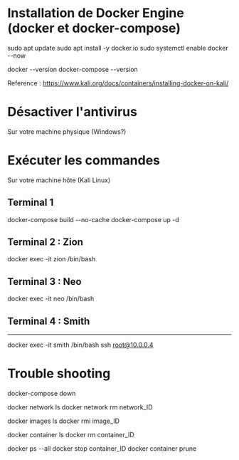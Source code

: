 # Installation de Docker Engine (docker et docker-compose)
sudo apt update
sudo apt install -y docker.io
sudo systemctl enable docker --now

docker --version
docker-compose --version

Reference : https://www.kali.org/docs/containers/installing-docker-on-kali/ 


# Désactiver l'antivirus
Sur votre machine physique (Windows?)

# Exécuter les commandes
Sur votre machine hôte (Kali Linux)


## Terminal 1 
docker-compose build --no-cache
docker-compose up -d


## Terminal 2 : Zion
docker exec -it zion /bin/bash

## Terminal 3 : Neo
docker exec -it neo /bin/bash

## Terminal 4 : Smith
---------------------
docker exec -it smith /bin/bash
ssh root@10.0.0.4



# Trouble shooting
docker-compose down

docker network ls
docker network rm network_ID

docker images ls
docker rmi image_ID

docker container ls
docker rm container_ID

docker ps --all
docker stop container_ID
docker container prune


